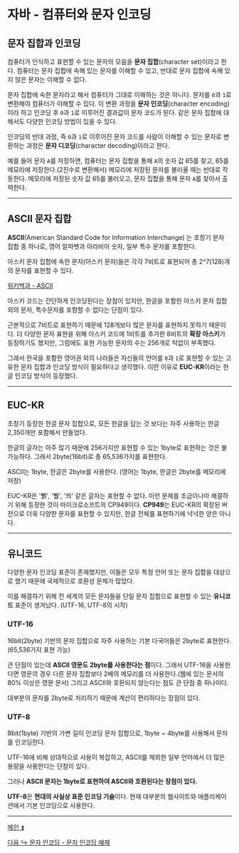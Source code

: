 # 자바 - 컴퓨터와 문자 인코딩

## 문자 집합과 인코딩

컴퓨터가 인식하고 표현할 수 있는 문자의 모음을 **문자 집합**(character set)이라고 한다.
컴퓨터는 문자 집합에 속해 있는 문자를 이해할 수 있고, 반대로 문자 집합에 속해 있지 않은
문자는 이해할 수 없다.

문자 집합에 속한 문자라고 해서 컴퓨터가 그대로 이해하는 것은 아니다. 문자를 `0`과 `1`로 변환해야
컴퓨터가 이해할 수 있다. 이 변환 과정을 **문자 인코딩**(character encoding)이라 하고
인코딩 후 `0`과 `1`로 이루어진 결과값이 문자 코드가 된다. 같은 문자 집합에 대해서도 다양한 인코딩
방법이 있을 수 있다.

인코딩의 반대 과정, 즉 `0`과 `1`로 이루어진 문자 코드를 사람이 이해할 수 있는 문자로 변환하는
과정은 **문자 디코딩**(character decoding)이라고 한다.

예를 들어 문자 `A`를 저장하면, 컴퓨터는 문자 집합을 통해 `A`의 숫자 값 65를 찾고, 65를
메모리에 저장한다.(2진수로 변환해서)
메모리에 저장된 문자를 불러올 때는 반대로 작동한다. 메모리에 저장된 숫자 값 65를 불러오고,
문자 집합을 통해 문자 `A`를 찾아서 출력한다.

---

## ASCII 문자 집합

**ASCII**(American Standard Code for Information Interchange) 는 초창기 문자 집합 중 하나로,
영어 알파벳과 아라비아 숫자, 일부 특수 문자를 포함한다. 

아스키 문자 집합에 속한
문자(아스키 문자)들은 각각 7비트로 표현되어 총 2^7(128)개의 문자를 표현할 수 있다.

[위키백과 - ASCII](https://ko.wikipedia.org/wiki/ASCII)

아스키 코드는 간단하게 인코딩된다는 장점이 있지만, 한글을 포함한 아스키 문자 집합 외의
문자, 특수문자를 포함할 수 없다는 단점이 있다.

근본적으로 7비트로 표현하기 때문에 128개보다 많은 문자를 표현하지 못하기 때문이다.
더 다양한 문자 표현을 위해 아스키 코드에 1비트를 추가한 8비트의 **확장 아스키**가 등장하기도 했지만,
그럼에도 표현 가능한 문자의 수는 256개로 턱없이 부족했다.

그래서 한국을 포함한 영어권 외의 나라들은 자신들의 언어를 `0`과 `1`로 표현할 수 있는 고유한
문자 집합과 인코딩 방식이 필요하다고 생각했다. 이런 이유로 **EUC-KR**이라는 한글 인코딩 방식이 등장했다.

---

## EUC-KR

초창기 등장한 한글 문자 집합으로, 모든 한글을 담는 것 보다는 자주 사용하는 한글 2,350개만
포함해서 만들었다.

한글의 글자는 아주 많기 때문에 256가지만 표현할 수 있는 1byte로 표현하는 것은 불가능하다. 그래서
2byte(16bit)로 총 65,536가지를 표현한다.

ASCII는 1byte, 한글은 2byte를 사용한다. (영어는 1byte, 한글은 2byte를 메모리에 저장)

EUC-KR은 '쀍', '쀓', '믜' 같은 글자는 표현할 수 없다. 이런 문제를 조금이나마
해결하기 위해 등장한 것이 마이크로소프트의 CP949이다.
**CP949**는 EUC-KR의 확장된 버전으로 더욱 다양한 문자를 표현할 수 있지만, 한글 전체를 표현하기에
넉넉한 양은 아니다.

---

## 유니코드

다양한 문자 인코딩 표준이 존재했지만, 이들은 모두 특정 언어 또는 문자 집합을
대상으로 했기 때문에 국제적으로 호환성 문제가 많았다.

이를 해결하기 위해 전 세계의 모든 문자들을 단일 문자 집합으로 표현할 수 있는
**유니코드** 표준이 생겨났다. (UTF-16, UTF-8의 시작)

### UTF-16

16bit(2byte) 기반의 문자 집합으로 자주 사용하는 기본 다국어들은 2byte로 표현한다.(65,536가지 표현 가능)

큰 단점이 있는데 **ASCII 영문도 2byte를 사용한다는 점**이다. 그래서 UTF-16을 사용한다면
영문의 경우 다른 문자 집합보다 2배의 메모리를 더 사용한다.(웹에 있는 문서의 80% 이상은 영문 문서)
그리고 ASCII와 호환되지 않는다는 점도 큰 단점 중 하나이다.

대부분의 문자를 2byte로 처리하기 때문에 계산이 편리하다는 장점이 있다.

### UTF-8

8bit(1byte) 기반의 가변 길이 인코딩 문자 집합으로, 1byte ~ 4byte를 사용해서 문자를 인코딩한다.

UTF-16에 비해 상대적으로 사용이 복잡하고, ASCII를 제외한 일부 언어에서 더 많은 용량을
사용한다는 단점이 있다.

그러나 **ASCII 문자는 1byte로 표현하여 ASCII와 호환된다는 장점이 있다.**

**UTF-8**은 **현대의 사실상 표준 인코딩 기술**이다. 현재 대부분의 웹사이트와 애플리케이션에서 기본 인코딩으로 사용한다.

---

[메인 ⏫]()

[다음 ↪️ 문자 인코딩 - 문자 인코딩 예제]()